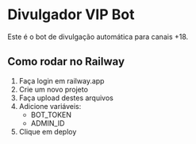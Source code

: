 # Divulgador VIP Bot

Este é o bot de divulgação automática para canais +18.

## Como rodar no Railway
1. Faça login em railway.app
2. Crie um novo projeto
3. Faça upload destes arquivos
4. Adicione variáveis:
   - BOT_TOKEN
   - ADMIN_ID
5. Clique em deploy
